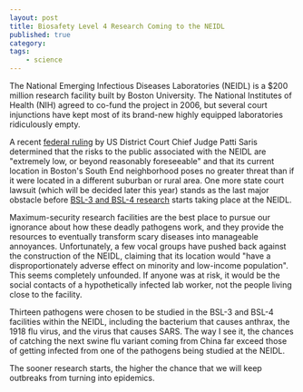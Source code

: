 ```yaml
---
layout: post
title: Biosafety Level 4 Research Coming to the NEIDL
published: true
category:
tags:
    - science
---
```


The National Emerging Infectious Diseases Laboratories (NEIDL) is a $200 million research facility built by Boston University. The National Institutes of Health (NIH) agreed to co-fund the project in 2006, but several court injunctions have kept most of its brand-new highly equipped laboratories ridiculously empty.

A recent [federal ruling](http://www.bu.edu/neidl/files/2013/10/Judge-Saris-Ruling.pdf) by US District Court Chief Judge Patti Saris determined that the risks to the public associated with the NEIDL are "extremely low, or beyond reasonably foreseeable" and that its current location in Boston's South End neighborhood poses no greater threat than if it were located in a different suburban or rural area. One more state court lawsuit (which will be decided later this year) stands as the last major obstacle before [BSL-3 and BSL-4 research](https://en.wikipedia.org/wiki/Biosafety_level) starts taking place at the NEIDL.

<!--excerpt-->

Maximum-security research facilities are the best place to pursue our ignorance about how these deadly pathogens work, and they provide the resources to eventually transform scary diseases into manageable annoyances. Unfortunately, a few vocal groups have pushed back against the construction of the NEIDL, claiming that its location would "have a disproportionately adverse effect on minority and low-income population". This seems completely unfounded. If anyone was at risk, it would be the social contacts of a hypothetically infected lab worker, not the people living close to the facility.

Thirteen pathogens were chosen to be studied in the BSL-3 and BSL-4 facilities within the NEIDL, including the bacterium that causes anthrax, the 1918 flu virus, and the virus that causes SARS. The way I see it, the chances of catching the next swine flu variant coming from China far exceed those of getting infected from one of the pathogens being studied at the NEIDL.

The sooner research starts, the higher the chance that we will keep outbreaks from turning into epidemics.
